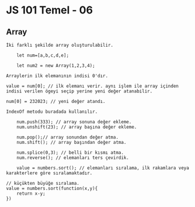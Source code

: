 # JS 101 Temel - 06

   ## Array

    İki farklı şekilde array oluşturulabilir.
```
    let num=[a,b,c,d,e];

    let num2 = new Array(1,2,3,4);
```
    Arraylerin ilk elemanının indisi 0'dır.

    value = num[0]; // ilk elemanı verir. aynı işlem ile array içinden indisi verilen ögeyi seçip yerine yeni değer atanabilir.

    num[0] = 232023; // yeni değer atandı.

    IndexOf metodu buradada kullanılır.
```
    num.push(333); // array sonuna değer ekleme.
    num.unshift(23); // array başına değer ekleme.

    num.pop();// array sonundan değer atma.
    num.shift(); // array başından değer atma.

    num.splice(0,3); // belli bir kısmı atma.
    num.reverse(); // elemanları ters çevirdik.

    value = numbers.sort(); // elemanları sıralama, ilk rakamlara veya karakterlere göre sıralamaktadır.
```
    // küçükten büyüğe sıralama.
    value = numbers.sort(function(x,y){ 
        return x-y;
    })
